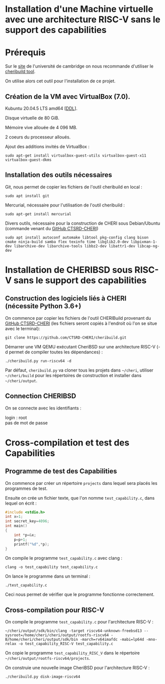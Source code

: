 # Installation d'une Machine virtuelle avec une architecture RISC-V sans le support des capabilities

# Prérequis

Sur le [site](https://www.cl.cam.ac.uk/research/security/ctsrd/cheri/cheri-llvm.html) de l'université de cambridge on nous recommande d'utiliser le [cheribuild tool](https://github.com/CTSRD-CHERI/cheribuild).

On utilise alors cet outil pour l'installation de ce projet.

## Création de la VM avec VirtualBox (7.0).

Kubuntu 20.04.5 LTS amd64 [[DDL](https://cdimage.ubuntu.com/kubuntu/releases/20.04.5/release/kubuntu-20.04.5-desktop-amd64.iso)].

Disque virtuelle de 80 GiB.

Mémoire vive allouée de 4 096 MB.

2 coeurs du processeur alloués.

Ajout des additions invités de VirtualBox :   
```
sudo apt-get install virtualbox-guest-utils virtualbox-guest-x11 virtualbox-guest-dkms
```

## Installation des outils nécessaires

Git, nous permet de copier les fichiers de l'outil cheribuild en local :

```
sudo apt install git
```

Mercurial, nécessaire pour l'utilisation de l'outil cheribuild :

```
sudo apt-get install mercurial
```

Divers outils, nécessaire pour la construction de CHERI sous Debian/Ubuntu (commande venant du [GitHub CTSRD-CHERI](https://github.com/CTSRD-CHERI/cheribuild))

```
sudo apt install autoconf automake libtool pkg-config clang bison cmake ninja-build samba flex texinfo time libglib2.0-dev libpixman-1-dev libarchive-dev libarchive-tools libbz2-dev libattr1-dev libcap-ng-dev
```

# Installation de CHERIBSD sous RISC-V sans le support des capabilities

## Construction des logiciels liés à CHERI (nécessite Python 3.6+)

On commence par copier les fichiers de l'outil CHERIBuild provenant du [GitHub CTSRD-CHERI](https://github.com/CTSRD-CHERI/cheribuild) (les fichiers seront copiés à l'endroit où l'on se situe avec le terminal):

```
git clone https://github.com/CTSRD-CHERI/cheribuild.git
```

Démarrer une VM QEMU exécutant CheriBSD sur une architecture RISC-V (-d permet de compiler toutes les dépendances) :

```
./cheribuild.py run-riscv64 -d
```

Par défaut, `cheribuild.py` va cloner tous les projets dans `~/cheri`, utiliser `~/cheri/build` pour les répertoires de construction et installer dans `~/cheri/output`.

## Connection CHERIBSD

On se connecte avec les identifiants :

login : root  
pas de mot de passe

# Cross-compilation et test des Capabilities

## Programme de test des Capabilities

On commence par créer un répertoire `projects` dans lequel sera placés les programmes de test.

Ensuite on crée un fichier texte, que l'on nomme `test_capability.c`, dans lequel on écrit :

```c
#include <stdio.h>
int x=1;
int secret_key=4096;
int main()
{
  	int *p=&x;
    p=p+1;
    printf("%d",*p);
}
```

On compile le programme `test_capability.c` avec clang :

```
clang -o test_capability test_capability.c
```

On lance le programme dans un terminal :

```
./test_capability.c
```

Ceci nous permet de vérifier que le programme fonctionne correctement.

## Cross-compilation pour RISC-V

On compile le programme  `test_capability.c` pour l'architecture RISC-V :

```
~/cheri/output/sdk/bin/clang -target riscv64-unknown-freebsd13 --sysroot=/home/cheri/cheri/output/rootfs-riscv64 -B/home/cheri/cheri/output/sdk/bin -march=rv64imafdc -mabi=lp64d -mno-relax -o test_capability_RISC-V test_capability.c
```

On copie le programme `test_capability_RISC_V` dans le répertoire `~/cheri/output/rootfs-riscv64/projects`.

On construie une nouvelle image CheriBSD pour l'architecture RISC-V :

```
./cheribuild.py disk-image-riscv64
```